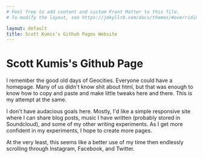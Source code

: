 ```yaml
---
# Feel free to add content and custom Front Matter to this file.
# To modify the layout, see https://jekyllrb.com/docs/themes/#overriding-theme-defaults

layout: default
title: Scott Kumis's Github Pages Website
---
```


# Scott Kumis's Github Page

I remember the good old days of Geocities. Everyone could have a homepage. Many of us didn't know shit about html, but that was enough to know how to copy and paste and make little tweaks here and there. This is my attempt at the same.

I don't have audacious goals here. Mostly, I'd like a simple responsive site where I can share blog posts, music I have written (probably stored in Soundcloud), and some of my other writing experiments. As I get more confident in my experiments, I hope to create more pages.

At the very least, this seems like a better use of my time then endlessly scrolling through Instagram, Facebook, and Twitter.
